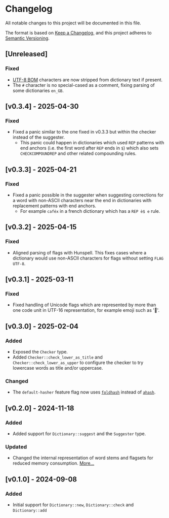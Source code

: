 # Changelog

All notable changes to this project will be documented in this file.

The format is based on [Keep a Changelog](https://keepachangelog.com/en/1.1.0/),
and this project adheres to [Semantic Versioning](https://semver.org/spec/v2.0.0.html).

## [Unreleased]

### Fixed

* [UTF-8 BOM](https://en.wikipedia.org/wiki/Byte_order_mark#UTF-8) characters are
  now stripped from dictionary text if present.
* The `#` character is no special-cased as a comment, fixing parsing of some
  dictionaries `en_GB`.

## [v0.3.4] - 2025-04-30

### Fixed

* Fixed a panic similar to the one fixed in v0.3.3 but within the checker instead
  of the suggester.
    * This panic could happen in dictionaries which used `REP` patterns with end
      anchors (i.e. the first word after `REP` ends in `$`) which also sets
      `CHECKCOMPOUNDREP` and other related compounding rules.

## [v0.3.3] - 2025-04-21

### Fixed

* Fixed a panic possible in the suggester when suggesting corrections for a word with
  non-ASCII characters near the end in dictionaries with replacement patterns with end
  anchors.
    * For example `caféx` in a french dictionary which has a `REP è$ e` rule.

## [v0.3.2] - 2025-04-15

### Fixed

* Aligned parsing of flags with Hunspell. This fixes cases where a dictionary would
  use non-ASCII characters for flags without setting `FLAG UTF-8`.

## [v0.3.1] - 2025-03-11

### Fixed

* Fixed handling of Unicode flags which are represented by more than one code
  unit in UTF-16 representation, for example emoji such as '🔭'.

## [v0.3.0] - 2025-02-04

### Added

* Exposed the `Checker` type.
* Added `Checker::check_lower_as_title` and `Checker::check_lower_as_upper` to
  configure the checker to try lowercase words as title and/or uppercase.

### Changed

* The `default-hasher` feature flag now uses [`foldhash`](https://github.com/orlp/foldhash)
  instead of [`ahash`](https://github.com/tkaitchuck/aHash).

## [v0.2.0] - 2024-11-18

### Added

* Added support for `Dictionary::suggest` and the `Suggester` type.

### Updated

* Changed the internal representation of word stems and flagsets for reduced
  memory consumption. [More...](https://the-mikedavis.github.io/posts/german-string-optimizations-in-spellbook/)

## [v0.1.0] - 2024-09-08

### Added

* Initial support for `Dictionary::new`, `Dictionary::check` and `Dictionary::add`
